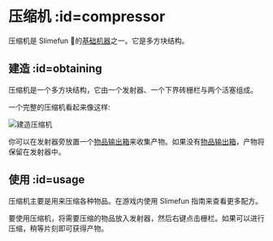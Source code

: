# 压缩机 :id=compressor

压缩机是 Slimefun 的[基础机器](/Basic-Machines)之一。它是多方块结构。

## 建造 :id=obtaining

压缩机是一个多方块结构，它由一个发射器、一个下界砖栅栏与两个活塞组成。

一个完整的压缩机看起来像这样:

![建造压缩机](https://cdn.jsdelivr.net/gh/Slimefun/Wiki@master/images/multiblock-compressor.png)

你可以在发射器旁放置一个[物品输出箱](/Output-Chest)来收集产物。如果没有[物品输出箱](/Output-Chest)，产物将保留在发射器中。

## 使用 :id=usage

压缩机主要是用来压缩各种物品。在游戏内使用 Slimefun 指南来查看更多配方。

要使用压缩机，将需要压缩的物品放入发射器，然后右键点击栅栏。如果可以进行压缩，稍等片刻即可获得产物。
